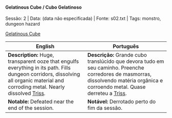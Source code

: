 

#### Gelatinous Cube / Cubo Gelatinoso

Sessão: 2 | Data: (data não especificada) | Fonte: s02.txt | Tags: monstro, dungeon hazard

[Gelatinous Cube](gelatinous_cube.png)

| English | Português |
|---------|-----------|
| **Description:** Huge, transparent ooze that engulfs everything in its path. Fills dungeon corridors, dissolving all organic material and corroding metal. Nearly dissolved [Triss](triss.md). | **Descrição:** Grande cubo translúcido que devora tudo em seu caminho. Preenche corredores de masmorras, dissolvendo matéria orgânica e corroendo metal. Quase derreteu a [Triss](triss.md). |
| **Notable:** Defeated near the end of the session. | **Notável:** Derrotado perto do fim da sessão. |



















